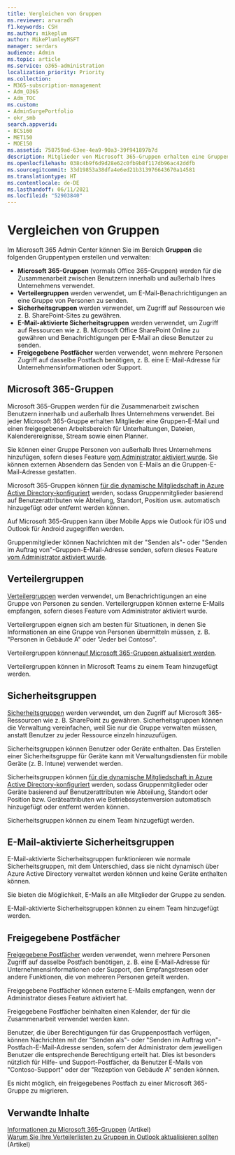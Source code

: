 ```yaml
---
title: Vergleichen von Gruppen
ms.reviewer: arvaradh
f1.keywords: CSH
ms.author: mikeplum
author: MikePlumleyMSFT
manager: serdars
audience: Admin
ms.topic: article
ms.service: o365-administration
localization_priority: Priority
ms.collection:
- M365-subscription-management
- Adm_O365
- Adm_TOC
ms.custom:
- AdminSurgePortfolio
- okr_smb
search.appverid:
- BCS160
- MET150
- MOE150
ms.assetid: 758759ad-63ee-4ea9-90a3-39f941897b7d
description: Mitglieder von Microsoft 365-Gruppen erhalten eine Gruppen-E-Mail und einen gemeinsamen Arbeitsbereich für Unterhaltungen, Dateien, Kalenderereignisse, Stream sowie Planner.
ms.openlocfilehash: 038c4b9f6d9d28e62c0fb9b8f117db96ac42ddfb
ms.sourcegitcommit: 33d19853a38dfa4e6ed21b313976643670a14581
ms.translationtype: HT
ms.contentlocale: de-DE
ms.lasthandoff: 06/11/2021
ms.locfileid: "52903840"
---
```

# <a name="compare-groups"></a>Vergleichen von Gruppen

Im Microsoft 365 Admin Center können Sie im Bereich **Gruppen** die folgenden Gruppentypen erstellen und verwalten: 

- **Microsoft 365-Gruppen** (vormals Office 365-Gruppen) werden für die Zusammenarbeit zwischen Benutzern innerhalb und außerhalb Ihres Unternehmens verwendet.
- **Verteilergruppen** werden verwendet, um E-Mail-Benachrichtigungen an eine Gruppe von Personen zu senden.
- **Sicherheitsgruppen** werden verwendet, um Zugriff auf Ressourcen wie z. B. SharePoint-Sites zu gewähren.
- **E-Mail-aktivierte Sicherheitsgruppen** werden verwendet, um Zugriff auf Ressourcen wie z. B. Microsoft Office SharePoint Online zu gewähren und Benachrichtigungen per E-Mail an diese Benutzer zu senden.
- **Freigegebene Postfächer** werden verwendet, wenn mehrere Personen Zugriff auf dasselbe Postfach benötigen, z. B. eine E-Mail-Adresse für Unternehmensinformationen oder Support.

## <a name="microsoft-365-groups"></a>Microsoft 365-Gruppen

Microsoft 365-Gruppen werden für die Zusammenarbeit zwischen Benutzern innerhalb und außerhalb Ihres Unternehmens verwendet. Bei jeder Microsoft 365-Gruppe erhalten Mitglieder eine Gruppen-E-Mail und einen freigegebenen Arbeitsbereich für Unterhaltungen, Dateien, Kalenderereignisse, Stream sowie einen Planner.

Sie können einer Gruppe Personen von außerhalb Ihres Unternehmens hinzufügen, sofern dieses Feature [vom Administrator aktiviert wurde](manage-guest-access-in-groups.md). Sie können externen Absendern das Senden von E-Mails an die Gruppen-E-Mail-Adresse gestatten.

Microsoft 365-Gruppen können [für die dynamische Mitgliedschaft in Azure Active Directory-konfiguriert](/azure/active-directory/users-groups-roles/groups-change-type) werden, sodass Gruppenmitglieder basierend auf Benutzerattributen wie Abteilung, Standort, Position usw. automatisch hinzugefügt oder entfernt werden können.

Auf Microsoft 365-Gruppen kann über Mobile Apps wie Outlook für iOS und Outlook für Android zugegriffen werden.

Gruppenmitglieder können Nachrichten mit der "Senden als"- oder "Senden im Auftrag von"-Gruppen-E-Mail-Adresse senden, sofern dieses Feature [vom Administrator aktiviert wurde](../../solutions/allow-members-to-send-as-or-send-on-behalf-of-group.md).

## <a name="distribution-groups"></a>Verteilergruppen

[Verteilergruppen](/exchange/recipients-in-exchange-online/manage-distribution-groups/manage-distribution-groups) werden verwendet, um Benachrichtigungen an eine Gruppe von Personen zu senden. Verteilergruppen können externe E-Mails empfangen, sofern dieses Feature vom Administrator aktiviert wurde.

Verteilergruppen eignen sich am besten für Situationen, in denen Sie Informationen an eine Gruppe von Personen übermitteln müssen, z. B. "Personen in Gebäude A" oder "Jeder bei Contoso".

Verteilergruppen können[auf Microsoft 365-Gruppen aktualisiert werden](../manage/upgrade-distribution-lists.md).

Verteilergruppen können in Microsoft Teams zu einem Team hinzugefügt werden.

## <a name="security-groups"></a>Sicherheitsgruppen

[Sicherheitsgruppen](../email/create-edit-or-delete-a-security-group.md) werden verwendet, um den Zugriff auf Microsoft 365-Ressourcen wie z. B. SharePoint zu gewähren. Sicherheitsgruppen können die Verwaltung vereinfachen, weil Sie nur die Gruppe verwalten müssen, anstatt Benutzer zu jeder Ressource einzeln hinzuzufügen.

Sicherheitsgruppen können Benutzer oder Geräte enthalten. Das Erstellen einer Sicherheitsgruppe für Geräte kann mit Verwaltungsdiensten für mobile Geräte (z. B. Intune) verwendet werden.

Sicherheitsgruppen können [für die dynamische Mitgliedschaft in Azure Active Directory-konfiguriert](/azure/active-directory/users-groups-roles/groups-change-type) werden, sodass Gruppenmitglieder oder Geräte basierend auf Benutzerattributen wie Abteilung, Standort oder Position bzw. Geräteattributen wie Betriebssystemversion automatisch hinzugefügt oder entfernt werden können.

Sicherheitsgruppen können zu einem Team hinzugefügt werden.

## <a name="mail-enabled-security-groups"></a>E-Mail-aktivierte Sicherheitsgruppen

E-Mail-aktivierte Sicherheitsgruppen funktionieren wie normale Sicherheitsgruppen, mit dem Unterschied, dass sie nicht dynamisch über Azure Active Directory verwaltet werden können und keine Geräte enthalten können.

Sie bieten die Möglichkeit, E-Mails an alle Mitglieder der Gruppe zu senden.

E-Mail-aktivierte Sicherheitsgruppen können zu einem Team hinzugefügt werden.

## <a name="shared-mailboxes"></a>Freigegebene Postfächer

[Freigegebene Postfächer](../email/create-a-shared-mailbox.md) werden verwendet, wenn mehrere Personen Zugriff auf dasselbe Postfach benötigen, z. B. eine E-Mail-Adresse für Unternehmensinformationen oder Support, den Empfangstresen oder andere Funktionen, die von mehreren Personen geteilt werden.

Freigegebene Postfächer können externe E-Mails empfangen, wenn der Administrator dieses Feature aktiviert hat.

Freigegebene Postfächer beinhalten einen Kalender, der für die Zusammenarbeit verwendet werden kann.

Benutzer, die über Berechtigungen für das Gruppenpostfach verfügen, können Nachrichten mit der "Senden als"- oder "Senden im Auftrag von"-Postfach-E-Mail-Adresse senden, sofern der Administrator dem jeweiligen Benutzer die entsprechende Berechtigung erteilt hat. Dies ist besonders nützlich für Hilfe- und Support-Postfächer, da Benutzer E-Mails von "Contoso-Support" oder der "Rezeption von Gebäude A" senden können.

Es nicht möglich, ein freigegebenes Postfach zu einer Microsoft 365-Gruppe zu migrieren. 

## <a name="related-content"></a>Verwandte Inhalte

[Informationen zu Microsoft 365-Gruppen](https://support.microsoft.com/office/b565caa1-5c40-40ef-9915-60fdb2d97fa2) (Artikel)\
[Warum Sie Ihre Verteilerlisten zu Gruppen in Outlook aktualisieren sollten](https://support.microsoft.com/office/7fb3d880-593b-4909-aafa-950dd50ce188) (Artikel)
